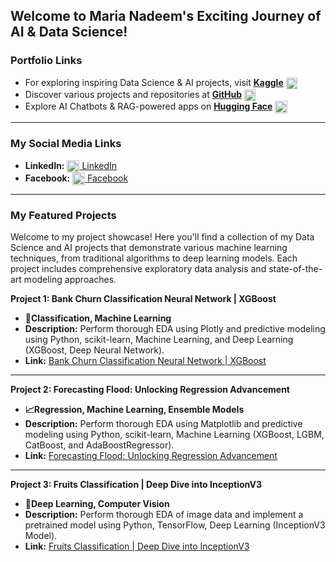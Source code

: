 ## **Welcome to Maria Nadeem's Exciting Journey of AI & Data Science!**

### **Portfolio Links**

* For exploring inspiring Data Science & AI projects, visit [**Kaggle**](https://www.kaggle.com/marianadeem755) <a href="https://www.kaggle.com/marianadeem755" target="_blank"><img src="https://www.vectorlogo.zone/logos/kaggle/kaggle-icon.svg" alt="Kaggle" width="18" style="vertical-align: middle;"/></a>   
* Discover various projects and repositories at [**GitHub**](https://github.com/marianadeem755) <a href="https://github.com/marianadeem755" target="_blank"><img src="https://cdn-icons-png.flaticon.com/512/733/733553.png" alt="GitHub" width="18" style="vertical-align: middle;"/></a>   
* Explore AI Chatbots & RAG-powered apps on [**Hugging Face**](https://huggingface.co/maria355) <a href="https://huggingface.co/maria355" target="_blank"><img src="https://huggingface.co/front/assets/huggingface_logo-noborder.svg" alt="Hugging Face" width="20" style="vertical-align: middle;"/></a>    

---
### **My Social Media Links**

- **LinkedIn:** [<img src="https://cdn-icons-png.flaticon.com/512/174/174857.png" alt="LinkedIn" width="20" style="vertical-align: middle;"/> LinkedIn](https://www.linkedin.com/in/maria-nadeem-4994122aa/)   
- **Facebook:** [<img src="https://cdn-icons-png.flaticon.com/512/733/733547.png" alt="Facebook" width="20" style="vertical-align: middle;"/> Facebook](https://www.facebook.com/profile.php?id=61551878618506)    

---
### **My Featured Projects**

Welcome to my project showcase! Here you'll find a collection of my Data Science and AI projects that demonstrate various machine learning techniques, from traditional algorithms to deep learning models. Each project includes comprehensive exploratory data analysis and state-of-the-art modeling approaches.

**Project 1: Bank Churn Classification Neural Network | XGBoost**

- **🧠Classification, Machine Learning** 
- **Description:** Perform thorough EDA using Plotly and predictive modeling using Python, scikit-learn, Machine Learning, and Deep Learning (XGBoost, Deep Neural Network).  
- **Link:** [Bank Churn Classification Neural Network | XGBoost](https://www.kaggle.com/code/marianadeem755/bank-churn-classification-neural-network-xgboost)  
---

**Project 2: Forecasting Flood: Unlocking Regression Advancement**

- **📈Regression, Machine Learning, Ensemble Models**  
- **Description:** Perform thorough EDA using Matplotlib and predictive modeling using Python, scikit-learn, Machine Learning (XGBoost, LGBM, CatBoost, and AdaBoostRegressor).  
- **Link:** [Forecasting Flood: Unlocking Regression Advancement](https://www.kaggle.com/code/marianadeem755/forecasting-flood-unlocking-regression-advancement)  
---

**Project 3: Fruits Classification | Deep Dive into InceptionV3**

- **🤖Deep Learning, Computer Vision**  
- **Description:** Perform thorough EDA of image data and implement a pretrained model using Python, TensorFlow, Deep Learning (InceptionV3 Model).  
- **Link:** [Fruits Classification | Deep Dive into InceptionV3](https://www.kaggle.com/code/marianadeem755/fruits-classification-deep-dive-into-inceptionv3)
